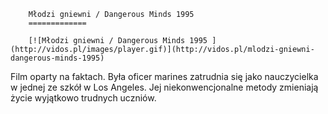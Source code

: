 
        Młodzi gniewni / Dangerous Minds 1995 
        =============
        
        [![Młodzi gniewni / Dangerous Minds 1995 ](http://vidos.pl/images/player.gif)](http://vidos.pl/mlodzi-gniewni-dangerous-minds-1995)
        
        
 Film oparty na faktach. Była oficer marines zatrudnia się jako nauczycielka w jednej ze szkół w Los Angeles. Jej niekonwencjonalne metody zmieniają życie wyjątkowo trudnych uczniów.
    